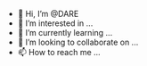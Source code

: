 - 👋 Hi, I’m @DARE
- 👀 I’m interested in ...
- 🌱 I’m currently learning ...
- 💞️ I’m looking to collaborate on ...
- 📫 How to reach me ...

<!---
DARE2BIG/DARE is a ✨ special ✨ repository because its `README.md` (this file) appears on your GitHub profile.
You can click the Preview link to take a look at your changes.
--->
